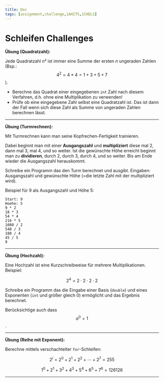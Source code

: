 ```yaml
---
title: Doc
tags: [assignment,challenge,1AHITS,1CHELS]
---
```


<script src="https://cdn.mathjax.org/mathjax/latest/MathJax.js?config=TeX-AMS-MML_HTMLorMML" type="text/javascript"></script>

# Schleifen Challenges



**Übung (Quadratzahl):**

Jede Quadratzahl *n*² ist immer eine Summe der ersten *n* ungeraden Zahlen (Bsp.: $$4^2=4\times 4=1+3+5+7$$). 

- Berechne das Quadrat einer eingegebenen `int` Zahl nach diesem Verfahren, d.h. ohne eine Multiplikation zu verwenden!
- Prüfe ob eine eingegebene Zahl selbst eine Quadratzahl ist. Das ist dann der Fall wenn sich diese Zahl als Summe von ungeraden Zahlen berechnen lässt.



---

**Übung (Turmrechnen):**

Mit Turmrechnen kann man seine Kopfrechen-Fertigkeit trainieren.

Dabei beginnt man mit einer **Ausgangszahl** und **multipliziert** diese mal 2, dann mal 3, mal 4, und so weiter. Ist die gewünschte Höhe erreicht beginnt man zu **dividieren**, durch 2, durch 3, durch 4, und so weiter. Bis am Ende wieder die Ausgangszahl herauskommt.

Schreibe ein Programm das den Turm berechnet und ausgibt. Eingaben: Ausgangszahl und gewünschte Höhe (=die letzte Zahl mit der multipliziert wird).


Beispiel für 9 als Ausgangszahl und Höhe 5:

```
Start: 9
Hoehe: 5
9 * 2
18 * 3
54 * 4
216 * 5
1080 / 2
540 / 3
180 / 4
45 / 5
9
```




---

**Übung (Hochzahl):**

Eine Hochzahl ist eine Kurzschreibweise für mehrere Multiplikationen. Beispiel:

$$2^4=2\cdot 2\cdot 2\cdot 2$$

Schreibe ein Programm das die Eingabe einer Basis (`double`) und eines Exponenten (`int` und größer gleich 0) ermöglicht und das Ergebnis berechnet.

Berücksichtige auch dass $$a^0=1$$.




---

**Übung (Reihe mit Exponent):**

Berechne mittels verschachtelter `for`-Schleifen:

$$2^i=2^0+2^1+2^2+\cdots + 2^7 = 255$$

$$1^0+2^1+3^2+4^3+5^4+6^5+7^6=126126$$



---

